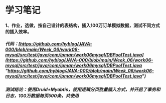 # 学习笔记

#### 1、作业，选做，按自己设计的表结构，插入100万订单模拟数据，测试不同方式的插入效率。
##### 代码：[https://github.com/hyblog/JAVA-000/blob/main/Week_06/work06-mysql/src/test/java/com/ipman/work06mysql/DBPoolTest.java](https://github.com/hyblog/JAVA-000/blob/main/Week_06/work06-mysql/src/test/java/com/ipman/work06mysql/DBPoolTest.java "https://github.com/hyblog/JAVA-000/blob/main/Week_06/work06-mysql/src/test/java/com/ipman/work06mysql/DBPoolTest.java")
##### 测试结论：使用Druid+Myabtis，使用逻辑分页批量插入方式，并开启了事务和日志，100万数据每页500条，共使用